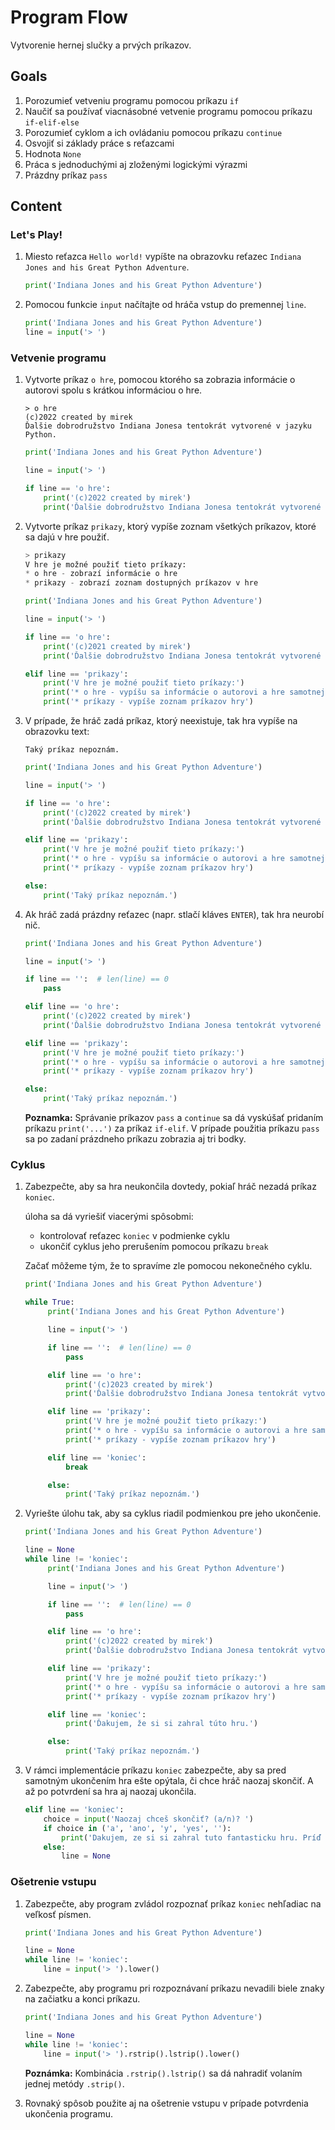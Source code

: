 # Program Flow

Vytvorenie hernej slučky a prvých príkazov.


## Goals

1. Porozumieť vetveniu programu pomocou príkazu `if`
2. Naučiť sa používať viacnásobné vetvenie programu pomocou príkazu `if-elif-else`
3. Porozumieť cyklom a ich ovládaniu pomocou príkazu `continue`
4. Osvojiť si základy práce s reťazcami
5. Hodnota `None`
6. Práca s jednoduchými aj zloženými logickými výrazmi
7. Prázdny príkaz `pass`


## Content

### Let's Play!

1. Miesto reťazca `Hello world!` vypíšte na obrazovku reťazec `Indiana Jones and his Great Python Adventure`.

    ```python
    print('Indiana Jones and his Great Python Adventure')
    ```

2. Pomocou funkcie `input` načítajte od hráča vstup do premennej `line`.

   ```python
   print('Indiana Jones and his Great Python Adventure')
   line = input('> ')
   ```


### Vetvenie programu

1. Vytvorte príkaz `o hre`, pomocou ktorého sa zobrazia informácie o autorovi spolu s krátkou informáciou o hre.

    ```
    > o hre
    (c)2022 created by mirek
    Ďalšie dobrodružstvo Indiana Jonesa tentokrát vytvorené v jazyku Python.
    ```

    ```python
    print('Indiana Jones and his Great Python Adventure')

    line = input('> ')

    if line == 'o hre':
        print('(c)2022 created by mirek')
        print('Ďalšie dobrodružstvo Indiana Jonesa tentokrát vytvorené v jazyku Python.')
    ```

2. Vytvorte príkaz `prikazy`, ktorý vypíše zoznam všetkých príkazov, ktoré sa dajú v hre použiť.

    ```python
    > prikazy
    V hre je možné použiť tieto príkazy:
    * o hre - zobrazí informácie o hre
    * prikazy - zobrazí zoznam dostupných príkazov v hre
    ```

    ```python
    print('Indiana Jones and his Great Python Adventure')

    line = input('> ')

    if line == 'o hre':
        print('(c)2021 created by mirek')
        print('Ďalšie dobrodružstvo Indiana Jonesa tentokrát vytvorené v jazyku Python.')

    elif line == 'prikazy':
        print('V hre je možné použiť tieto príkazy:')
        print('* o hre - vypíšu sa informácie o autorovi a hre samotnej')
        print('* príkazy - vypíše zoznam príkazov hry')
    ```

3. V prípade, že hráč zadá príkaz, ktorý neexistuje, tak hra vypíše na obrazovku text:

    ```
    Taký príkaz nepoznám.
    ```

    ```python
    print('Indiana Jones and his Great Python Adventure')

    line = input('> ')

    if line == 'o hre':
        print('(c)2022 created by mirek')
        print('Ďalšie dobrodružstvo Indiana Jonesa tentokrát vytvorené v jazyku Python.')

    elif line == 'prikazy':
        print('V hre je možné použiť tieto príkazy:')
        print('* o hre - vypíšu sa informácie o autorovi a hre samotnej')
        print('* príkazy - vypíše zoznam príkazov hry')

    else:
        print('Taký príkaz nepoznám.')
   ```

4. Ak hráč zadá prázdny reťazec (napr. stlačí kláves `ENTER`), tak hra neurobí nič.

    ```python
    print('Indiana Jones and his Great Python Adventure')

    line = input('> ')

    if line == '':  # len(line) == 0
        pass

    elif line == 'o hre':
        print('(c)2022 created by mirek')
        print('Ďalšie dobrodružstvo Indiana Jonesa tentokrát vytvorené v jazyku Python.')

    elif line == 'prikazy':
        print('V hre je možné použiť tieto príkazy:')
        print('* o hre - vypíšu sa informácie o autorovi a hre samotnej')
        print('* príkazy - vypíše zoznam príkazov hry')

    else:
        print('Taký príkaz nepoznám.')
    ```

    **Poznamka:** Správanie príkazov `pass` a `continue` sa dá vyskúšať pridaním príkazu `print('...')` za príkaz `if-elif`. V prípade použitia príkazu `pass` sa po zadaní prázdneho príkazu zobrazia aj tri bodky.


### Cyklus

1. Zabezpečte, aby sa hra neukončila dovtedy, pokiaľ hráč nezadá príkaz `koniec`.

   úloha sa dá vyriešiť viacerými spôsobmi:

   * kontrolovať reťazec `koniec` v podmienke cyklu
   * ukončiť cyklus jeho prerušením pomocou príkazu `break`

   Začať môžeme tým, že to spravíme zle pomocou nekonečného cyklu.

   ```python
   print('Indiana Jones and his Great Python Adventure')

   while True:
        print('Indiana Jones and his Great Python Adventure')

        line = input('> ')

        if line == '':  # len(line) == 0
            pass

        elif line == 'o hre':
            print('(c)2023 created by mirek')
            print('Ďalšie dobrodružstvo Indiana Jonesa tentokrát vytvorené v jazyku Python.')

        elif line == 'prikazy':
            print('V hre je možné použiť tieto príkazy:')
            print('* o hre - vypíšu sa informácie o autorovi a hre samotnej')
            print('* príkazy - vypíše zoznam príkazov hry')

        elif line == 'koniec':
            break

        else:
            print('Taký príkaz nepoznám.')
   ```

2. Vyriešte úlohu tak, aby sa cyklus riadil podmienkou pre jeho ukončenie.

   ```python
   print('Indiana Jones and his Great Python Adventure')

   line = None
   while line != 'koniec':
        print('Indiana Jones and his Great Python Adventure')

        line = input('> ')

        if line == '':  # len(line) == 0
            pass

        elif line == 'o hre':
            print('(c)2022 created by mirek')
            print('Ďalšie dobrodružstvo Indiana Jonesa tentokrát vytvorené v jazyku Python.')

        elif line == 'prikazy':
            print('V hre je možné použiť tieto príkazy:')
            print('* o hre - vypíšu sa informácie o autorovi a hre samotnej')
            print('* príkazy - vypíše zoznam príkazov hry')

        elif line == 'koniec':
            print('Ďakujem, že si si zahral túto hru.')

        else:
            print('Taký príkaz nepoznám.')
   ```

3. V rámci implementácie príkazu `koniec` zabezpečte, aby sa pred samotným ukončením hra ešte opýtala, či chce hráč naozaj skončiť. A až po potvrdení sa hra aj naozaj ukončila.

    ```python
    elif line == 'koniec':
        choice = input('Naozaj chceš skončiť? (a/n)? ')
        if choice in ('a', 'ano', 'y', 'yes', ''):
            print('Dakujem, ze si si zahral tuto fantasticku hru. Príď aj nabudúce.')
        else:
            line = None
    ```


### Ošetrenie vstupu

1. Zabezpečte, aby program zvládol rozpoznať príkaz `koniec` nehľadiac na veľkosť písmen.

    ```python
    print('Indiana Jones and his Great Python Adventure')

    line = None
    while line != 'koniec':
        line = input('> ').lower()
    ```

2. Zabezpečte, aby programu pri rozpoznávaní príkazu nevadili biele znaky na začiatku a konci príkazu.

    ```python
    print('Indiana Jones and his Great Python Adventure')

    line = None
    while line != 'koniec':
        line = input('> ').rstrip().lstrip().lower()
    ```

   **Poznámka:** Kombinácia `.rstrip().lstrip()` sa dá nahradiť volaním jednej metódy `.strip()`.

3. Rovnaký spôsob použite aj na ošetrenie vstupu v prípade potvrdenia ukončenia programu.
